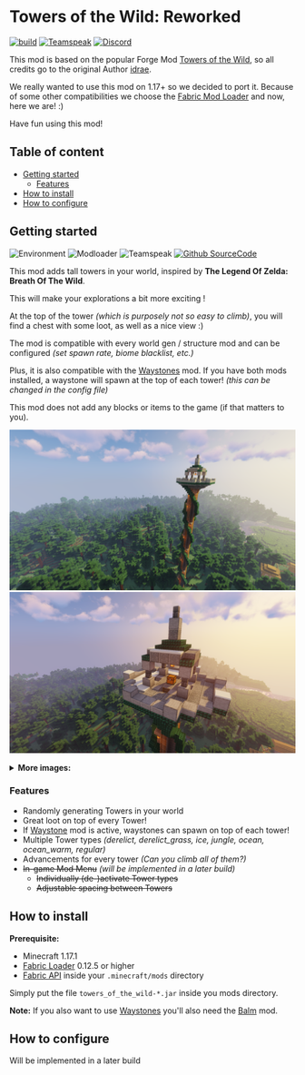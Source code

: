 # Towers of the Wild: Reworked <!-- omit in toc -->
[![build](https://github.com/xPand4B/Towers_Of_The_Wild_Reworked/actions/workflows/build.yml/badge.svg?branch=main)](https://github.com/xPand4B/Towers_Of_The_Wild_Reworked/actions/workflows/build.yml)
[![Teamspeak](https://img.shields.io/badge/Talk%20on-Teamspeak-informational?style=flat&logo=teamspeak&logoColor=white&color=08428C)](ts3server://ts3.waldinet.de)
[![Discord](https://img.shields.io/badge/Chat%20on-Discord-informational?style=flat&logo=discord&logoColor=white&color=7289DA)](https://discord.gg/9Y8pCWR5tw)

This mod is based on the popular Forge Mod [Towers of the Wild](https://www.curseforge.com/minecraft/mc-mods/towers-of-the-wild), 
so all credits go to the original Author [idrae](https://www.curseforge.com/members/idrae_).

We really wanted to use this mod on 1.17+ so we decided to port it.
Because of some other compatibilities we choose the [Fabric Mod Loader](https://fabricmc.net/) and now, here we are! :)

Have fun using this mod!

## Table of content <!-- omit in toc -->
* [Getting started](#getting-started)
  * [Features](#features)
* [How to install](#how-to-install)
* [How to configure](#how-to-configure)


## Getting started
![Environment](https://img.shields.io/badge/environment-Client%20and%20Server-informational?style=flat)
![Modloader](https://img.shields.io/badge/modloader-Fabric-informational?style=flat)
![Teamspeak](https://img.shields.io/badge/compatibile%20with-1.17.1-informational?style=flat&logo=curseforge&logoColor=white&color=F26922)
[![Github SourceCode](https://img.shields.io/badge/SourceCode%20on-Github-informational?style=flat&logo=github&logoColor=white&color=3A414A)](https://github.com/xPand4B/Towers_Of_The_Wild_Reworked)

This mod adds tall towers in your world, inspired by **The Legend Of Zelda: Breath Of The Wild**.

This will make your explorations a bit more exciting !

At the top of the tower *(which is purposely not so easy to climb)*, you will find a chest with some loot, as well as a nice view :)

The mod is compatible with every world gen / structure mod and can be configured *(set spawn rate, biome blacklist, etc.)*

Plus, it is also compatible with the [Waystones](https://www.curseforge.com/minecraft/mc-mods/waystones-fabric) mod. If you have both mods installed, a waystone will spawn at the top of each tower! *(this can be changed in the config file)*

This mod does not add any blocks or items to the game (if that matters to you).

![Tower Showcase 1](/src/main/resources/assets/img/showcase_1.png)
![Tower Showcase 2](/src/main/resources/assets/img/showcase_2.png)

<details>
  <summary><b>More images:</b></summary>

  ![Tower Showcase 3](/src/main/resources/assets/img/showcase_3.png)
  ![Tower Showcase 4](/src/main/resources/assets/img/showcase_4.png)
  ![Tower Showcase 5](/src/main/resources/assets/img/showcase_5.png)
  ![Tower Showcase 6](/src/main/resources/assets/img/showcase_6.png)
  ![Tower Showcase 7](/src/main/resources/assets/img/showcase_7.png)
</details>

### Features
* Randomly generating Towers in your world
* Great loot on top of every Tower!
* If [Waystone](https://www.curseforge.com/minecraft/mc-mods/waystones-fabric) mod is active, waystones can spawn on top of each tower!
* Multiple Tower types *(derelict, derelict_grass, ice, jungle, ocean, ocean_warm, regular)*
* Advancements for every tower *(Can you climb all of them?)*
* ~~In-game Mod Menu~~ *(will be implemented in a later build)*
  * ~~Individually (de-)activate Tower types~~
  * ~~Adjustable spacing between Towers~~

## How to install
**Prerequisite:**
* Minecraft 1.17.1
* [Fabric Loader](https://fabricmc.net/use/) 0.12.5 or higher
* [Fabric API](https://www.curseforge.com/minecraft/mc-mods/fabric-api) inside your `.minecraft/mods` directory
<!-- * [Cloth Config API (Fabric)](https://www.curseforge.com/minecraft/mc-mods/cloth-config) -->

Simply put the file `towers_of_the_wild-*.jar` inside you mods directory.

**Note:**
If you also want to use [Waystones](https://www.curseforge.com/minecraft/mc-mods/waystones-fabric) you'll also need the [Balm](https://www.curseforge.com/minecraft/mc-mods/balm-fabric) mod.

## How to configure
Will be implemented in a later build
<!-- You can either use the file under `.minecraft/config/towers_of_the_wild_reworked.toml` or use the integrated mod menu *(requires [Mod Menu](https://www.curseforge.com/minecraft/mc-mods/modmenu) mod)*.

**Note:**
If you are using the mod menu you need to restart the game in order for the changes to take effect.

<details>
  <summary><b>Mod Menu images:</b></summary>

  ![Mod Menu](/src/main/resources/assets/img/mod_menu_1.png)
  ![Mod Menu](/src/main/resources/assets/img/mod_menu_2.png)
</details>


## Credits
* [idrae](https://github.com/Idrae) *(original author)* -->